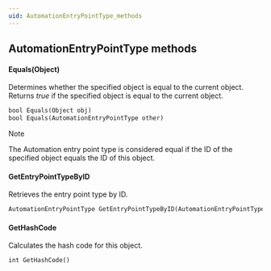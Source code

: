 ```yaml
---
uid: AutomationEntryPointType_methods
---
```


## AutomationEntryPointType methods

#### Equals(Object)

Determines whether the specified object is equal to the current object. Returns *true* if the specified object is equal to the current object.

```txt
bool Equals(Object obj)
bool Equals(AutomationEntryPointType other)
```

> [!NOTE]
> The Automation entry point type is considered equal if the ID of the specified object equals the ID of this object.

#### GetEntryPointTypeByID

Retrieves the entry point type by ID.

```txt
AutomationEntryPointType GetEntryPointTypeByID(AutomationEntryPointType.Types id)
```

#### GetHashCode

Calculates the hash code for this object.

```txt
int GetHashCode()
```
